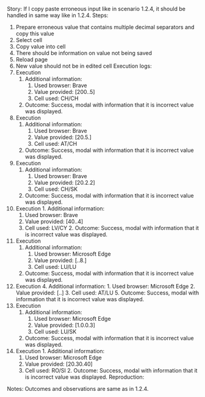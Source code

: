 Story:
If I copy paste erroneous input like in scenario 1.2.4, it should be handled in same way like in 1.2.4.
Steps:
1. Prepare erroneous value that contains multiple decimal separators and copy this value
2. Select cell
3. Copy value into cell
4. There should be information on value not being saved
5. Reload page
6. New value should not be in edited cell
Execution logs:
1. Execution
	1. Additional information:
		1. Used browser: Brave
		2. Value provided: [200..5]
		3. Cell used: CH/CH
	2. Outcome: Success, modal with information that it is incorrect value was displayed.
2.  Execution
	1. Additional information:
		1. Used browser: Brave
		2. Value provided: [20.5.]
		3. Cell used: AT/CH
	2. Outcome: Success, modal with information that it is incorrect value was displayed.
3.  Execution
	1. Additional information:
		1. Used browser: Brave
		2. Value provided: [20.2.2]
		3. Cell used: CH/SK
	2. Outcome: Success, modal with information that it is incorrect value was displayed.
4.   Execution
	1. Additional information:
		1. Used browser: Brave
		2. Value provided: [40..4]
		3. Cell used: LV/CY
	2. Outcome: Success, modal with information that it is incorrect value was displayed.
5. Execution
	1. Additional information:
		1. Used browser: Microsoft Edge
		2. Value provided: [..8.]
		3. Cell used: LU/LU
	2. Outcome: Success, modal with information that it is incorrect value was displayed.
6. Execution
	4. Additional information:
		1. Used browser: Microsoft Edge
		2. Value provided: [..]
		3. Cell used: AT/LU
	5. Outcome: Success, modal with information that it is incorrect value was displayed.
7.  Execution
	1. Additional information:
		1. Used browser: Microsoft Edge
		2. Value provided: [1.0.0.3]
		3. Cell used: LU/SK
	2. Outcome: Success, modal with information that it is incorrect value was displayed.
8.   Execution
	1. Additional information:
		1. Used browser: Microsoft Edge
		2. Value provided: [20.30.40]
		3. Cell used: RO/SI
	2. Outcome: Success, modal with information that it is incorrect value was displayed.
Reproduction:

Notes:
Outcomes and observations are same as in 1.2.4.